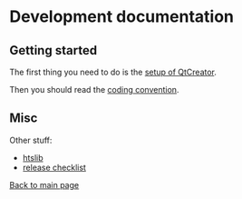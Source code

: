 # Development documentation

## Getting started

The first thing you need to do is the [setup of QtCreator](qtcreator_setup.md).

Then you should read the [coding convention](coding.md).


## Misc

Other stuff:

* [htslib](build_htslib.md)
* [release checklist](checklist_new_release.md)

[Back to main page](../../README.md)
